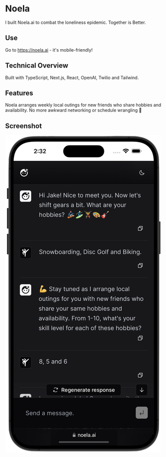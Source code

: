 # Noela

I built Noela.ai to combat the loneliness epidemic. Together is Better.

## Use

Go to https://noela.ai - it's mobile-friendly!

## Technical Overview

Built with TypeScript, Next.js, React, OpenAI, Twilio and Tailwind.

## Features

Noela arranges weekly local outings for new friends who share hobbies and availability. No more awkward networking or schedule wrangling 🤪

## Screenshot

![Noela Screenshot](/Noela-Screenshot.png)


